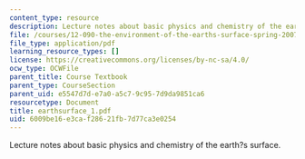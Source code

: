 ```yaml
---
content_type: resource
description: Lecture notes about basic physics and chemistry of the earth?s surface.
file: /courses/12-090-the-environment-of-the-earths-surface-spring-2007/6009be16e3caf28621fb7d77ca3e0254_earthsurface_1.pdf
file_type: application/pdf
learning_resource_types: []
license: https://creativecommons.org/licenses/by-nc-sa/4.0/
ocw_type: OCWFile
parent_title: Course Textbook
parent_type: CourseSection
parent_uid: e5547d7d-e7a0-a5c7-9c95-7d9da9851ca6
resourcetype: Document
title: earthsurface_1.pdf
uid: 6009be16-e3ca-f286-21fb-7d77ca3e0254
---
```

Lecture notes about basic physics and chemistry of the earth?s surface.